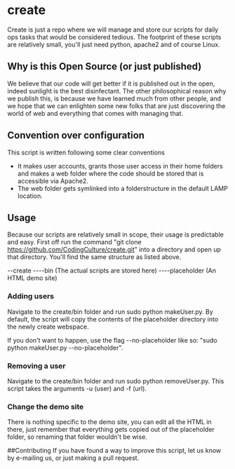 create
======

Create is just a repo where we will manage and store our scripts for daily ops tasks that would be considered tedious. The footprint of these scripts are relatively small, you'll just need python, apache2 and of course Linux.

## Why is this Open Source (or just published)

We believe that our code will get better if it is published out in the open, indeed sunlight is the best disinfectant. The other philosophical reason why we publish this, is because we have learned much from other people, and we hope that we can enlighten some new folks that are just discovering the world of web and everything that comes with managing that.

## Convention over configuration

This script is written following some clear conventions

- It makes user accounts, grants those user access in their home folders and makes a web folder where the code should be stored that is accessible via Apache2.
- The web folder gets symlinked into a folderstructure in the default LAMP location.

## Usage

Because our scripts are relatively small in scope, their usage is predictable and easy. First off run the command "git clone https://github.com/CodingCulture/create.git" into a directory and open up that directory. You'll find the same structure as listed above.

--create
----bin (The actual scripts are stored here)
----placeholder (An HTML demo site)

### Adding users
Navigate to the create/bin folder and run sudo python makeUser.py. By default, the script will copy the contents of the placeholder directory into the newly create webspace. 

If you don't want to happen, use the flag --no-placeholder like so: "sudo python makeUser.py --no-placeholder".

### Removing a user
Navigate to the create/bin folder and run sudo python removeUser.py. This script takes the arguments -u (user) and -f (url).

### Change the demo site
There is nothing specific to the demo site, you can edit all the HTML in there, just remember that everything gets copied out of the placeholder folder, so renaming that folder wouldn't be wise.

##Contributing
If you have found a way to improve this script, let us know by e-mailing us, or just making a pull request.
